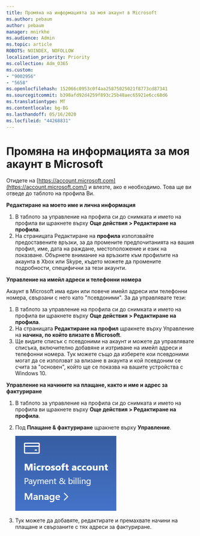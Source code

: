 ```yaml
---
title: Промяна на информацията за моя акаунт в Microsoft
ms.author: pebaum
author: pebaum
manager: mnirkhe
ms.audience: Admin
ms.topic: article
ROBOTS: NOINDEX, NOFOLLOW
localization_priority: Priority
ms.collection: Adm_O365
ms.custom:
- "9002956"
- "5658"
ms.openlocfilehash: 152066c0953c0f4aa25875025021f8773cd87341
ms.sourcegitcommit: b398afd92d4259f893c25b48aec65921e6cc68d6
ms.translationtype: MT
ms.contentlocale: bg-BG
ms.lasthandoff: 05/16/2020
ms.locfileid: "44268831"
---
```

# <a name="change-my-microsoft-account-information"></a>Промяна на информацията за моя акаунт в Microsoft

Отидете на [https://account.microsoft.com](https://account.microsoft.com/) и влезте, ако е необходимо. Това ще ви отведе до таблото на профила Ви.  

**Редактиране на моето име и лична информация**

1. В таблото за управление на профила си до снимката и името на профила ви щракнете върху **Още действия > Редактиране на профила**.
2. На страницата Редактиране на **профила** използвайте предоставените връзки, за да промените предпочитанията на вашия профил, име, дата на раждане, местоположение и език на показване. Обърнете внимание на връзките към профилите на акаунта в Xbox или Skype, където можете да промените подробности, специфични за тези акаунти.

**Управление на имейл адреси и телефонни номера**

Акаунт в Microsoft има един или повече имейл адреси или телефонни номера, свързани с него като "псевдоними". За да управлявате тези:

1. В таблото за управление на профила си до снимката и името на профила ви щракнете върху **Още действия > Редактиране на профила**.
2. На страницата **Редактиране на профил** щракнете върху Управление на **начина, по който влизате в Microsoft**. 
3. Ще видите списък с псевдоними на акаунт и можете да управлявате списъка, включително добавяне и изтриване на имейл адреси и телефонни номера. Тук можете също да изберете кои псевдоними могат да се използват за влизане в акаунта и кой псевдоним се счита за "основен", който ще се показва на вашите устройства с Windows 10.

**Управление на начините на плащане, както и име и адрес за фактуриране** 

1. В таблото за управление на профила си до снимката и името на профила ви щракнете върху **Още действия > Редактиране на профила**.
2. Под **Плащане & фактуриране** щракнете върху **Управление**.

    ![Управление на плащането и фактурирането](media/manage-account.png)

3. Тук можете да добавяте, редактирате и премахвате начини на плащане и свързаните с тях адреси за фактуриране. 
